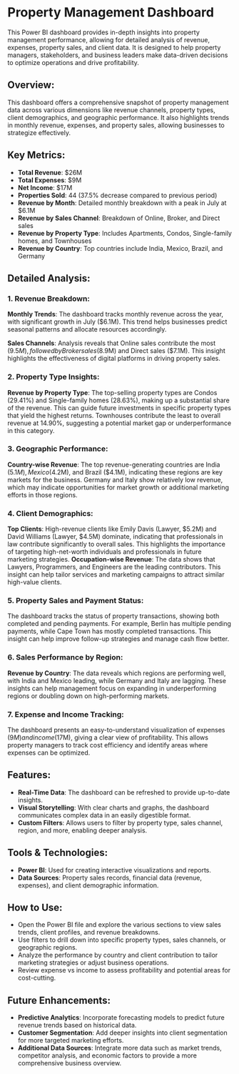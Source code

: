 # Property Management Dashboard

This Power BI dashboard provides in-depth insights into property management performance, allowing for detailed analysis of revenue, expenses, property sales, and client data. It is designed to help property managers, stakeholders, and business leaders make data-driven decisions to optimize operations and drive profitability.

## Overview:
This dashboard offers a comprehensive snapshot of property management data across various dimensions like revenue channels, property types, client demographics, and geographic performance. It also highlights trends in monthly revenue, expenses, and property sales, allowing businesses to strategize effectively.

## Key Metrics:
+ **Total Revenue**: $26M
+ **Total Expenses**: $9M
+ **Net Income**: $17M
+ **Properties Sold**: 44 (37.5% decrease compared to previous period)
+ **Revenue by Month**: Detailed monthly breakdown with a peak in July at $6.1M
+ **Revenue by Sales Channel**: Breakdown of Online, Broker, and Direct sales
+ **Revenue by Property Type**: Includes Apartments, Condos, Single-family homes, and Townhouses
+ **Revenue by Country**: Top countries include India, Mexico, Brazil, and Germany

## Detailed Analysis:
### 1. Revenue Breakdown:
**Monthly Trends**: The dashboard tracks monthly revenue across the year, with significant growth in July ($6.1M). This trend helps businesses predict seasonal patterns and allocate resources accordingly.

**Sales Channels**: Analysis reveals that Online sales contribute the most ($9.5M), followed by Broker sales ($8.9M) and Direct sales ($7.1M). This insight highlights the effectiveness of digital platforms in driving property sales.
### 2. Property Type Insights:
**Revenue by Property Type**: The top-selling property types are Condos (29.41%) and Single-family homes (28.63%), making up a substantial share of the revenue. This can guide future investments in specific property types that yield the highest returns.
Townhouses contribute the least to overall revenue at 14.90%, suggesting a potential market gap or underperformance in this category.
### 3. Geographic Performance:
**Country-wise Revenue**: The top revenue-generating countries are India ($5.1M), Mexico ($4.2M), and Brazil ($4.1M), indicating these regions are key markets for the business. Germany and Italy show relatively low revenue, which may indicate opportunities for market growth or additional marketing efforts in those regions.
### 4. Client Demographics:
**Top Clients**: High-revenue clients like Emily Davis (Lawyer, $5.2M) and David Williams (Lawyer, $4.5M) dominate, indicating that professionals in law contribute significantly to overall sales. This highlights the importance of targeting high-net-worth individuals and professionals in future marketing strategies.
**Occupation-wise Revenue**: The data shows that Lawyers, Programmers, and Engineers are the leading contributors. This insight can help tailor services and marketing campaigns to attract similar high-value clients.
### 5. Property Sales and Payment Status:
The dashboard tracks the status of property transactions, showing both completed and pending payments. For example, Berlin has multiple pending payments, while Cape Town has mostly completed transactions. This insight can help improve follow-up strategies and manage cash flow better.
### 6. Sales Performance by Region:
**Revenue by Country**: The data reveals which regions are performing well, with India and Mexico leading, while Germany and Italy are lagging. These insights can help management focus on expanding in underperforming regions or doubling down on high-performing markets.
### 7. Expense and Income Tracking:
The dashboard presents an easy-to-understand visualization of expenses ($9M) and income ($17M), giving a clear view of profitability. This allows property managers to track cost efficiency and identify areas where expenses can be optimized.

## Features:
+ **Real-Time Data**: The dashboard can be refreshed to provide up-to-date insights.
+ **Visual Storytelling**: With clear charts and graphs, the dashboard communicates complex data in an easily digestible format.
+ **Custom Filters**: Allows users to filter by property type, sales channel, region, and more, enabling deeper analysis.

## Tools & Technologies:
+ **Power BI**: Used for creating interactive visualizations and reports.
+ **Data Sources**: Property sales records, financial data (revenue, expenses), and client demographic information.

## How to Use:
+ Open the Power BI file and explore the various sections to view sales trends, client profiles, and revenue breakdowns.
+ Use filters to drill down into specific property types, sales channels, or geographic regions.
+ Analyze the performance by country and client contribution to tailor marketing strategies or adjust business operations.
+ Review expense vs income to assess profitability and potential areas for cost-cutting.

## Future Enhancements:
+ **Predictive Analytics**: Incorporate forecasting models to predict future revenue trends based on historical data.
+ **Customer Segmentation**: Add deeper insights into client segmentation for more targeted marketing efforts.
+ **Additional Data Sources**: Integrate more data such as market trends, competitor analysis, and economic factors to provide a more comprehensive business overview.
